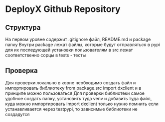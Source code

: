 # DeployX Github Repository

## Структура
На первом уровне содержит .gitignore файл, README.md и package папку
Внутри package лежат файлы, которые будут отправляться в pypi для их последующей установки пользователям
в src лежат соответственно сорцы
в tests - тесты

## Проверка
Для проверки локально в корне необходимо создать файл и импортировать библиотеку from package.src import dxclient
и в принципе можно пользоваться
Для проверки библиотеки самое удобное создать папку, установить туда venv и добавить туда файл, куда можно импортировать import dxclient
только нужно помнить если устанавливается через testpypi, то зависимые библиотеки не создадутся